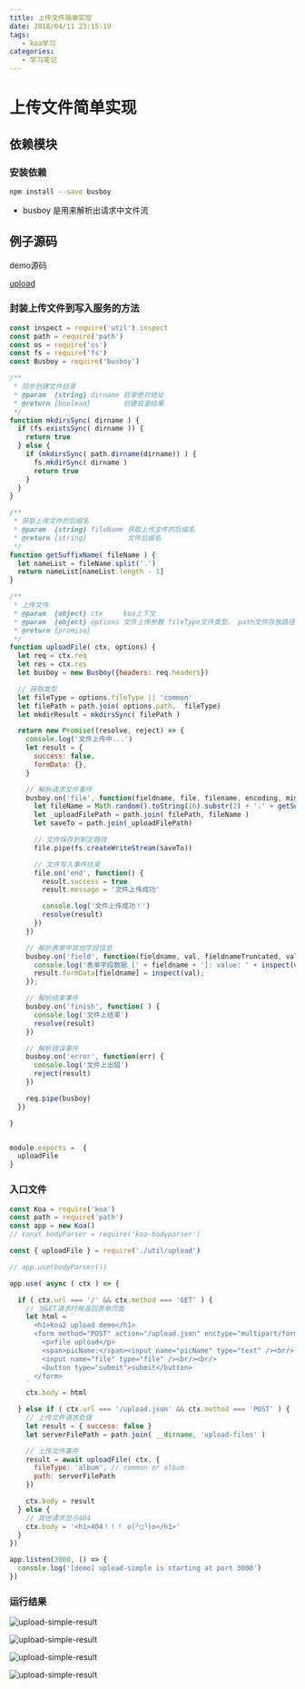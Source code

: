 ```yaml
---
title: 上传文件简单实现
date: 2018/04/11 23:15:19
tags:
   - koa学习
categories:
   - 学习笔记
---
```


# 上传文件简单实现

## 依赖模块

### 安装依赖

```sh
npm install --save busboy
```

- busboy 是用来解析出请求中文件流

## 例子源码

demo源码

[upload](https://github.com/chenya1123236324/picture-management/tree/master/2019/koa%E5%9F%BA%E7%A1%80%E5%AD%A6%E4%B9%A0%E9%85%8D%E5%9B%BE/demo/upload)

### 封装上传文件到写入服务的方法

```js
const inspect = require('util').inspect
const path = require('path')
const os = require('os')
const fs = require('fs')
const Busboy = require('busboy')

/**
 * 同步创建文件目录
 * @param  {string} dirname 目录绝对地址
 * @return {boolean}        创建目录结果
 */
function mkdirsSync( dirname ) {
  if (fs.existsSync( dirname )) {
    return true
  } else {
    if (mkdirsSync( path.dirname(dirname)) ) {
      fs.mkdirSync( dirname )
      return true
    }
  }
}

/**
 * 获取上传文件的后缀名
 * @param  {string} fileName 获取上传文件的后缀名
 * @return {string}          文件后缀名
 */
function getSuffixName( fileName ) {
  let nameList = fileName.split('.')
  return nameList[nameList.length - 1]
}

/**
 * 上传文件
 * @param  {object} ctx     koa上下文
 * @param  {object} options 文件上传参数 fileType文件类型， path文件存放路径
 * @return {promise}
 */
function uploadFile( ctx, options) {
  let req = ctx.req
  let res = ctx.res
  let busboy = new Busboy({headers: req.headers})

  // 获取类型
  let fileType = options.fileType || 'common'
  let filePath = path.join( options.path,  fileType)
  let mkdirResult = mkdirsSync( filePath )

  return new Promise((resolve, reject) => {
    console.log('文件上传中...')
    let result = {
      success: false,
      formData: {},
    }

    // 解析请求文件事件
    busboy.on('file', function(fieldname, file, filename, encoding, mimetype) {
      let fileName = Math.random().toString(16).substr(2) + '.' + getSuffixName(filename)
      let _uploadFilePath = path.join( filePath, fileName )
      let saveTo = path.join(_uploadFilePath)

      // 文件保存到制定路径
      file.pipe(fs.createWriteStream(saveTo))

      // 文件写入事件结束
      file.on('end', function() {
        result.success = true
        result.message = '文件上传成功'

        console.log('文件上传成功！')
        resolve(result)
      })
    })

    // 解析表单中其他字段信息
    busboy.on('field', function(fieldname, val, fieldnameTruncated, valTruncated, encoding, mimetype) {
      console.log('表单字段数据 [' + fieldname + ']: value: ' + inspect(val));
      result.formData[fieldname] = inspect(val);
    });

    // 解析结束事件
    busboy.on('finish', function( ) {
      console.log('文件上结束')
      resolve(result)
    })

    // 解析错误事件
    busboy.on('error', function(err) {
      console.log('文件上出错')
      reject(result)
    })

    req.pipe(busboy)
  })

}


module.exports =  {
  uploadFile
}
```

### 入口文件
```js
const Koa = require('koa')
const path = require('path')
const app = new Koa()
// const bodyParser = require('koa-bodyparser')

const { uploadFile } = require('./util/upload')

// app.use(bodyParser())

app.use( async ( ctx ) => {

  if ( ctx.url === '/' && ctx.method === 'GET' ) {
    // 当GET请求时候返回表单页面
    let html = `
      <h1>koa2 upload demo</h1>
      <form method="POST" action="/upload.json" enctype="multipart/form-data">
        <p>file upload</p>
        <span>picName:</span><input name="picName" type="text" /><br/>
        <input name="file" type="file" /><br/><br/>
        <button type="submit">submit</button>
      </form>
    `
    ctx.body = html

  } else if ( ctx.url === '/upload.json' && ctx.method === 'POST' ) {
    // 上传文件请求处理
    let result = { success: false }
    let serverFilePath = path.join( __dirname, 'upload-files' )

    // 上传文件事件
    result = await uploadFile( ctx, {
      fileType: 'album', // common or album
      path: serverFilePath
    })

    ctx.body = result
  } else {
    // 其他请求显示404
    ctx.body = '<h1>404！！！ o(╯□╰)o</h1>'
  }
})

app.listen(3000, () => {
  console.log('[demo] upload-simple is starting at port 3000')
})

```

### 运行结果

![upload-simple-result](https://raw.githubusercontent.com/chenya1123236324/picture-management/master/2019/koa%E5%9F%BA%E7%A1%80%E5%AD%A6%E4%B9%A0%E9%85%8D%E5%9B%BE/7.7.1.upload-simple-result-03.png)

![upload-simple-result](https://raw.githubusercontent.com/chenya1123236324/picture-management/master/2019/koa%E5%9F%BA%E7%A1%80%E5%AD%A6%E4%B9%A0%E9%85%8D%E5%9B%BE/71.1.upload-simple-result-02.png)

![upload-simple-result](https://raw.githubusercontent.com/chenya1123236324/picture-management/master/2019/koa%E5%9F%BA%E7%A1%80%E5%AD%A6%E4%B9%A0%E9%85%8D%E5%9B%BE/7.7.1.upload-simple-result-01.png)

![upload-simple-result](https://raw.githubusercontent.com/chenya1123236324/picture-management/master/2019/koa%E5%9F%BA%E7%A1%80%E5%AD%A6%E4%B9%A0%E9%85%8D%E5%9B%BE/7.7.1.upload-simple-result-04.png)
